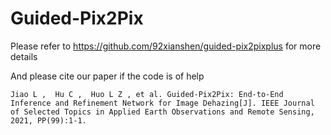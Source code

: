 # Guided-Pix2Pix

Please refer to https://github.com/92xianshen/guided-pix2pixplus for more details

And please cite our paper if the code is of help

```Jiao L ,  Hu C ,  Huo L Z , et al. Guided-Pix2Pix: End-to-End Inference and Refinement Network for Image Dehazing[J]. IEEE Journal of Selected Topics in Applied Earth Observations and Remote Sensing, 2021, PP(99):1-1.```
